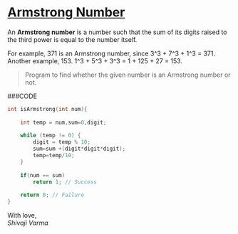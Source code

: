 [Armstrong Number](http://shivajivarma.com/code-base/c-camp/2014/12/28/armstrong-number/)
===============

An __Armstrong number__ is a number such that the sum of its digits raised to the third power is equal to the number itself.  

For example, 371 is an Armstrong number, since 3^3 + 7^3 + 1^3 = 371.  
Another example, 153. 1^3 + 5^3 + 3^3 = 1 + 125 + 27 = 153.

> Program to find whether the given number is an Armstrong number or not.

###CODE
```c
int isArmstrong(int num){
    
    int temp = num,sum=0,digit;
    
    while (temp != 0) {
    	digit = temp % 10;
		sum=sum +(digit*digit*digit);
		temp=temp/10;
	}
    
    if(num == sum)
        return 1; // Success
    
    return 0; // Failure
}
```

With love,  
_Shivaji Varma_
